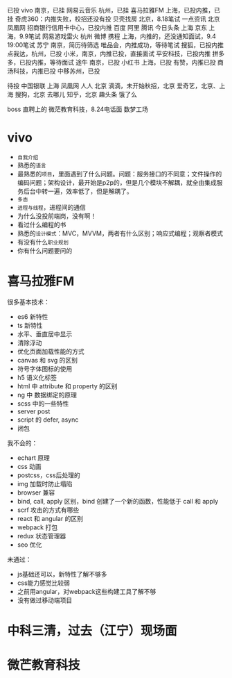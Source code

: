 已投
    vivo 南京，已挂
    网易云音乐 杭州，已挂
    喜马拉雅FM 上海，已投内推，已挂
    奇虎360：内推失败，校招还没有投
    贝壳找房 北京，8.18笔试
    一点资讯 北京
    凤凰网
    招商银行信用卡中心，已投内推
    百度
    阿里
    腾讯
    今日头条 上海
    京东 上海，9.9笔试
    网易游戏雷火 杭州
    微博
    携程 上海，内推的，还没通知面试，9.4 19:00笔试
    苏宁 南京，简历待筛选
    唯品会，内推成功，等待笔试
    搜狐，已投内推
    点我达，杭州，已投
    小米，南京，内推已投，直接面试
    平安科技，已投内推
    拼多多，已投内推，等待面试
    途牛 南京，已投
    小红书 上海，已投
    有赞，内推已投
    商汤科技，内推已投
    中移苏州，已投

待投
    中国银联 上海
    凤凰网
    人人 北京
    滴滴，未开始秋招，北京
    爱奇艺，北京、上海
    搜狗，北京
    去哪儿
    知乎，北京
    趣头条
    饿了么

boss 直聘上的
    微茫教育科技，8.24电话面
    数梦工场

# vivo
- `自我介绍`
- 熟悉的`语言`
- 最熟悉的`项目`，里面遇到了什么问题。问题：服务接口的不同意；文件操作的编码问题；架构设计，最开始是p2p的，但是几个模块不解耦，就全由集成服务后台中转一遍，效率低了，但是解耦了。
- `多态`
- `进程与线程`，进程间的通信
- 为什么没投前端岗，没有啊！
- 看过什么编程的书
- 熟悉的`设计模式`：MVC，MVVM，两者有什么区别；响应式编程；观察者模式
- 有没有什么`职业规划`
- 你有什么问题要问的

# 喜马拉雅FM
很多基本技术：
- es6 新特性
- ts 新特性
- 水平、垂直居中显示
- 清除浮动
- 优化页面加载性能的方式
- canvas 和 svg 的区别
- 符号字体图标的使用
- h5 语义化标签
- html 中 attribute 和 property 的区别
- ng 中 数据绑定的原理
- scss 中的一些特性
- server post
- script 的 defer, async
- 闭包

我不会的：
- echart 原理
- css 动画
- postcss，css后处理的
- img 加载时防止塌陷
- browser 兼容
- bind, call, apply 区别，bind 创建了一个新的函数，性能低于 call 和 apply
- scrf 攻击的方式有哪些
- react 和 angular 的区别
- webpack 打包
- redux 状态管理器
- seo 优化

未通过：
- js基础还可以，新特性了解不够多
- css能力感觉比较弱
- 之前用angular，对webpack这些构建工具了解不够
- 没有做过移动端项目

# 中科三清，过去（江宁）现场面

# 微芒教育科技